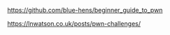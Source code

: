 https://github.com/blue-hens/beginner_guide_to_pwn


https://lnwatson.co.uk/posts/pwn-challenges/


